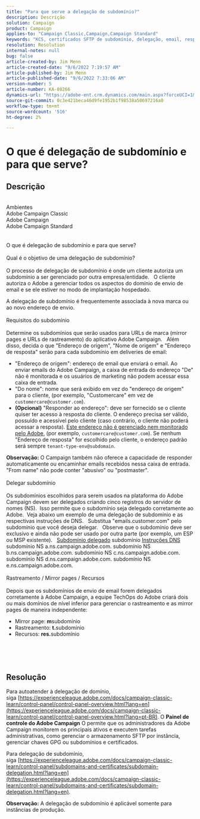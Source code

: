 ```yaml
---
title: "Para que serve a delegação de subdomínio?"
description: Descrição
solution: Campaign
product: Campaign
applies-to: "Campaign Classic,Campaign,Campaign Standard"
keywords: "KCS, certificados SFTP de subdomínio, delegação, email, resposta, campanha"
resolution: Resolution
internal-notes: null
bug: false
article-created-by: Jim Menn
article-created-date: "9/6/2022 7:19:57 AM"
article-published-by: Jim Menn
article-published-date: "9/6/2022 7:33:06 AM"
version-number: 5
article-number: KA-08266
dynamics-url: "https://adobe-ent.crm.dynamics.com/main.aspx?forceUCI=1&pagetype=entityrecord&etn=knowledgearticle&id=79387f4d-b42d-ed11-9db1-0022480866ad"
source-git-commit: 0c3e421beca46d9fe1952b1f98538a50697216a0
workflow-type: tm+mt
source-wordcount: '516'
ht-degree: 2%

---
```


# O que é delegação de subdomínio e para que serve?

## Descrição

<br>Ambientes
<br>Adobe Campaign Classic
<br>Adobe Campaign
<br>Adobe Campaign Standard<br><br>
<br>O que é delegação de subdomínio e para que serve?<br><br>Qual é o objetivo de uma delegação de subdomínio?<br><br>
O processo de delegação de subdomínio é onde um cliente autoriza um subdomínio a ser gerenciado por outra empresa/entidade.  
O cliente autoriza o Adobe a gerenciar todos os aspectos do domínio de envio de email e se ele estiver no modo de implantação hospedado.

A delegação de subdomínio é frequentemente associada à nova marca ou ao novo endereço de envio.
<br><br>Requisitos do subdomínio<br><br>
Determine os subdomínios que serão usados para URLs de marca (mirror pages e URLs de rastreamento) do aplicativo Adobe Campaign.  
Além disso, decida o que &quot;Endereço de origem&quot;, &quot;Nome de origem&quot; e &quot;Endereço de resposta&quot; serão para cada subdomínio em deliveries de email:

- &quot;Endereço de origem&quot;: endereço de email que enviará o email. Ao enviar emails do Adobe Campaign, a caixa de entrada do endereço &quot;De&quot; não é monitorada e os usuários de marketing não podem acessar essa caixa de entrada.
- &quot;Do nome&quot;: nome que será exibido em vez do &quot;endereço de origem&quot; para o cliente, (por exemplo, &quot;Customercare&quot; em vez de `customercare@customer.com`).
- <b>(Opcional)</b> &quot;Responder ao endereço&quot;: deve ser fornecido se o cliente quiser ter acesso à resposta do cliente. O endereço precisa ser válido, possuído e acessível pelo cliente (caso contrário, o cliente não poderá acessar a resposta). <u>Este endereço não é gerenciado nem monitorado pelo Adobe</u>, (por exemplo, `customercare@customer.com`). Se nenhum &quot;Endereço de resposta&quot; for escolhido pelo cliente, o endereço padrão será sempre `tenant-type-env@subdomain`.


<b>Observação:</b> O Campaign também não oferece a capacidade de responder automaticamente ou encaminhar emails recebidos nessa caixa de entrada. &quot;From name&quot; não pode conter &quot;abusivo&quot; ou &quot;postmaster&quot;.
<br><br>Delegar subdomínio<br><br>
Os subdomínios escolhidos para serem usados na plataforma do Adobe Campaign devem ser delegados criando cinco registros do servidor de nomes (NS). 
Isso permite que o subdomínio seja delegado corretamente ao Adobe.  Veja abaixo um exemplo de uma delegação de subdomínio e as respectivas instruções de DNS.  
Substitua &quot;emails.customer.com&quot; pelo subdomínio que você deseja delegar.  
Observe que o subdomínio deve ser exclusivo e ainda não pode ser usado por outra parte (por exemplo, um ESP ou MSP existente).
 
<u>Subdomínio delegado</u>
subdomínio
<u>Instruções DNS</u>
subdomínio NS a.ns.campaign.adobe.com.
subdomínio NS b.ns.campaign.adobe.com.
subdomínio NS c.ns.campaign.adobe.com.
subdomínio NS d.ns.campaign.adobe.com.
subdomínio NS e.ns.campaign.adobe.com.
<br><br>Rastreamento / Mirror pages / Recursos<br><br>
Depois que os subdomínios de envio de email forem delegados corretamente à Adobe Campaign, a equipe TechOps do Adobe criará dois ou mais domínios de nível inferior para gerenciar o rastreamento e as mirror pages de maneira independente:

- Mirror page: <b>m</b>subdomínio
- Rastreamento: <b>t.</b>subdomínio
- Recursos: <b>res.</b>subdomínio

<br><br> <br>

## Resolução


Para autoatender à delegação de domínio, siga [https://experienceleague.adobe.com/docs/campaign-classic-learn/control-panel/control-panel-overview.html?lang=en](https://experienceleague.adobe.com/docs/campaign-classic-learn/control-panel/control-panel-overview.html?lang=pt-BR).
O <b>Painel de controle do Adobe Campaign</b> O permite que os administradores da Adobe Campaign monitorem os principais ativos e executem tarefas administrativas, como gerenciar o armazenamento SFTP por instância, gerenciar chaves GPG ou subdomínios e certificados.

Para delegação de subdomínio, siga [https://experienceleague.adobe.com/docs/campaign-classic-learn/control-panel/subdomains-and-certificates/subdomain-delegation.html?lang=en](https://experienceleague.adobe.com/docs/campaign-classic-learn/control-panel/subdomains-and-certificates/subdomain-delegation.html?lang=en).

<b>Observação:</b> A delegação de subdomínio é aplicável somente para instâncias de produção.
